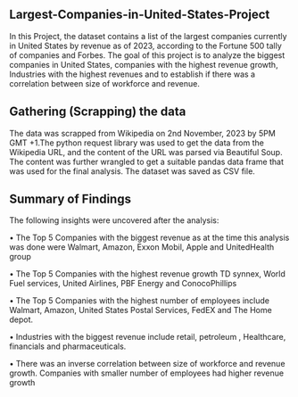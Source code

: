 ## Largest-Companies-in-United-States-Project
In this Project, the dataset contains a list of the largest companies currently in United States by revenue as of 2023, according to the Fortune 500 tally of companies and Forbes. The goal of this project is to analyze the biggest companies in United States, companies with the highest revenue growth, Industries with the highest revenues and to establish if there was a correlation between size of workforce and revenue.
## Gathering (Scrapping) the data
The data was scrapped from Wikipedia on 2nd November, 2023 by 5PM GMT +1.The python request library was used to get the data from the Wikipedia URL, and the content of the URL was parsed via Beautiful Soup. The content was further wrangled to get a suitable pandas data frame that was used for the final analysis. The dataset was saved as CSV file.
## Summary of Findings  
The following insights were uncovered after the analysis:

•	The Top 5 Companies with the biggest revenue as at the time this analysis was done were Walmart, Amazon, Exxon Mobil, Apple and UnitedHealth group

•	The Top 5 Companies with the highest revenue growth TD synnex, World Fuel services, United Airlines, PBF Energy and ConocoPhillips 


•	The Top 5 Companies with the highest number of employees include Walmart, Amazon, United States Postal Services, FedEX and The Home depot.

•	Industries with the biggest revenue include retail, petroleum , Healthcare, financials and pharmaceuticals.


•	There was an inverse correlation between size of workforce and revenue growth. Companies with smaller number of employees had higher revenue growth  


